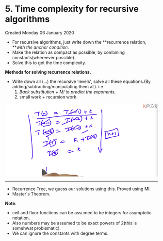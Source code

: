 # 5. Time complexity for recursive algorithms
Created Monday 06 January 2020


* For recursive algorithms, just write down the **recurrence relation, ***with the anchor condition*.
* Make the relation as compact as possible, by combining constants(whereever possible).
* Solve this to get the time complexity. 


**Methods for solving recurrence relations.**

* Write down all (...) the recursive 'levels', solve all these equations.(By adding/subtracting/manipulating them all). i.e 
	1. *Back substitution + MI to predict the exponents*.
	2. small work + recursion work.

![](./5._Time_complexity_for_recursive_algorithms/Selection_004.png)

*****


* Recurrence Tree, we guess our solutions using this. Proved using MI.
* Master's Theorem.

**Note**: 

* ceil and floor functions can be assumed to be integers for asymptotic notation.
* Also numbers may be assumed to be exact powers of 2(this is somehwat problematic).
* We can ignore the constants with degree terms.



